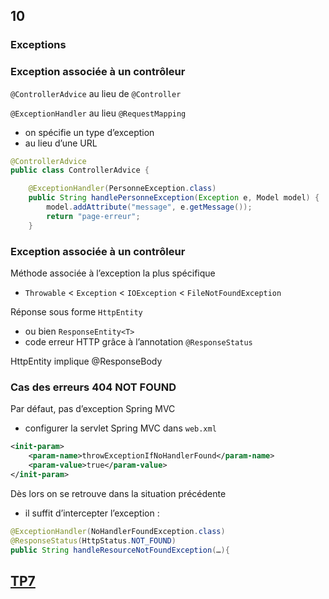 <!-- .slide: data-background-image="images/spring.png" data-background-size="1200px" class="chapter" -->
## 10
### Exceptions





<!-- .slide: class="slide" -->
### Exception associée à un contrôleur

`@ControllerAdvice` au lieu de `@Controller`

`@ExceptionHandler` au lieu `@RequestMapping`
 - on spécifie un type d’exception
 - au lieu d’une URL

```java
@ControllerAdvice
public class ControllerAdvice {

    @ExceptionHandler(PersonneException.class)
    public String handlePersonneException(Exception e, Model model) {
        model.addAttribute("message", e.getMessage());
        return "page-erreur";
    }
```





<!-- .slide: class="slide" -->
### Exception associée à un contrôleur

Méthode associée à l’exception la plus spécifique
 - `Throwable` < `Exception` < `IOException` < `FileNotFoundException`

Réponse sous forme `HttpEntity`
 - ou bien `ResponseEntity<T>`
 - code erreur HTTP grâce à l’annotation `@ResponseStatus`

HttpEntity implique @ResponseBody





<!-- .slide: class="slide" -->
### Cas des erreurs 404 NOT FOUND

Par défaut, pas d’exception Spring MVC
 - configurer la servlet Spring MVC dans `web.xml`

```xml
<init-param>
    <param-name>throwExceptionIfNoHandlerFound</param-name>
    <param-value>true</param-value>
</init-param>
```

Dès lors on se retrouve dans la situation précédente
 - il suffit d’intercepter l’exception :

```java
@ExceptionHandler(NoHandlerFoundException.class)
@ResponseStatus(HttpStatus.NOT_FOUND)
public String handleResourceNotFoundException(…){
```





<!-- .slide: data-background-image="images/tp.png" data-background-size="500px" class="tp" -->
## [TP7](https://github.com/Insee-CNIP/formation-spring-mvc#7-exceptions)